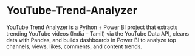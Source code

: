 # YouTube-Trend-Analyzer
YouTube Trend Analyzer is a Python + Power BI project that extracts trending YouTube videos (India – Tamil) via the YouTube Data API, cleans data with Pandas, and builds dashboards in Power BI to analyze top channels, views, likes, comments, and content trends.

